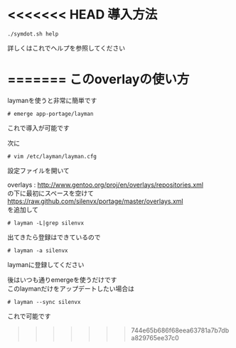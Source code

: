 <<<<<<< HEAD
導入方法
========
  
    ./symdot.sh help 
詳しくはこれでヘルプを参照してください

=======
このoverlayの使い方
=======
laymanを使うと非常に簡単です  
  
    # emerge app-portage/layman  
これで導入が可能です  
  
次に  
  
    # vim /etc/layman/layman.cfg  
設定ファイルを開いて  

overlays  : http://www.gentoo.org/proj/en/overlays/repositories.xml  
の下に最初にスペースを空けて  
https://raw.github.com/silenvx/portage/master/overlays.xml  
を追加して  
  
    # layman -L|grep silenvx  
出てきたら登録はできているので  
  
    # layman -a silenvx  
laymanに登録してください  
  
後はいつも通りemergeを使うだけです  
このlaymanだけをアップデートしたい場合は  
  
    # layman --sync silenvx
これで可能です
>>>>>>> 744e65b686f68eea63781a7b7dba829765ee37c0
